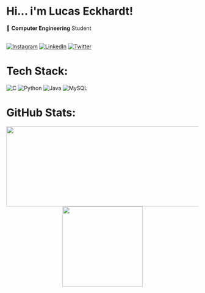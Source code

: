 # Hi... i'm Lucas Eckhardt!
🔭 <b>Computer Engineering</b> Student<br><br>

[![Instagram](https://img.shields.io/badge/Instagram-%23E4405F.svg?logo=Instagram&logoColor=white)](https://instagram.com/lucasace_) [![LinkedIn](https://img.shields.io/badge/LinkedIn-%230077B5.svg?logo=linkedin&logoColor=white)](https://linkedin.com/in/lucas-eckhardt) [![Twitter](https://img.shields.io/badge/Twitter-%231DA1F2.svg?logo=Twitter&logoColor=white)](https://twitter.com/lucasace_) 

# Tech Stack:
![C](https://img.shields.io/badge/c-%2300599C.svg?style=for-the-badge&logo=c&logoColor=white) ![Python](https://img.shields.io/badge/python-3670A0?style=for-the-badge&logo=python&logoColor=ffdd54) ![Java](https://img.shields.io/badge/java-%23ED8B00.svg?style=for-the-badge&logo=java&logoColor=white) ![MySQL](https://img.shields.io/badge/mysql-%2300f.svg?style=for-the-badge&logo=mysql&logoColor=white)

# GitHub Stats:
<p align="center">
  <img src="https://github-readme-stats.vercel.app/api?username=iLucasace&show_icons=true&theme=dark" width="535px" height="210px"> <img src="https://github-readme-stats.vercel.app/api/top-langs/?username=iLucasace&langs_count=8&theme=dark" height="210px">
 </p>
 
